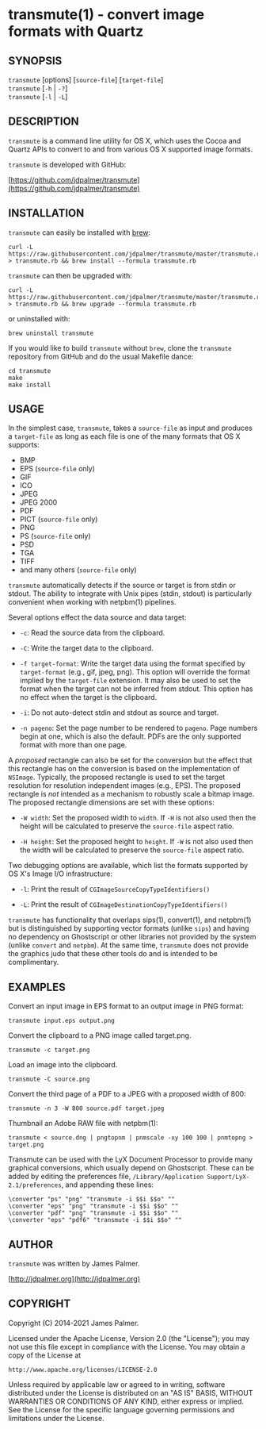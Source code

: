 transmute(1) - convert image formats with Quartz
================================================

## SYNOPSIS

`transmute` [options] [`source-file`] [`target-file`]  
`transmute` [`-h` | `-?`]  
`transmute` [`-l` | `-L`]

## DESCRIPTION

`transmute` is a command line utility for OS X, which uses the
Cocoa and Quartz APIs to convert to and from various OS X supported
image formats.

`transmute` is developed with GitHub:

[https://github.com/jdpalmer/transmute](https://github.com/jdpalmer/transmute)

## INSTALLATION

`transmute` can easily be installed with [brew](http://brew.sh/):

    curl -L https://raw.githubusercontent.com/jdpalmer/transmute/master/transmute.rb > transmute.rb && brew install --formula transmute.rb

`transmute` can then be upgraded with:

    curl -L https://raw.githubusercontent.com/jdpalmer/transmute/master/transmute.rb > transmute.rb && brew upgrade --formula transmute.rb

or uninstalled with:

    brew uninstall transmute

If you would like to build `transmute` without `brew`, clone the
`transmute` repository from GitHub and do the usual Makefile dance:

    cd transmute
    make
    make install

## USAGE

In the simplest case, `transmute`, takes a `source-file` as input and
produces a `target-file` as long as each file is one of the many
formats that OS X supports:

* BMP
* EPS (`source-file` only)
* GIF
* ICO
* JPEG
* JPEG 2000
* PDF
* PICT (`source-file` only)
* PNG
* PS (`source-file` only)
* PSD
* TGA
* TIFF
* and many others (`source-file` only)

`transmute` automatically detects if the source or target is from
stdin or stdout. The ability to integrate with Unix pipes (stdin,
stdout) is particularly convenient when working with netpbm(1)
pipelines.

Several options effect the data source and data target:

* `-c`:
  Read the source data from the clipboard.

* `-C`:
  Write the target data to the clipboard.

* `-f target-format`:
  Write the target data using the format specified by `target-format`
  (e.g., gif, jpeg, png). This option will override the format implied
  by the `target-file` extension.  It may also be used to set the
  format when the target can not be inferred from stdout. This option
  has no effect when the target is the clipboard.

* `-i`:
  Do not auto-detect stdin and stdout as source and target.

* `-n pageno`:
  Set the page number to be rendered to `pageno`. Page numbers begin
  at one, which is also the default. PDFs are the only supported
  format with more than one page.

A *proposed* rectangle can also be set for the conversion but the
effect that this rectangle has on the conversion is based on the
implementation of `NSImage`. Typically, the proposed rectangle is
used to set the target resolution for resolution independent images
(e.g., EPS). The proposed rectangle is *not* intended as a mechanism
to robustly scale a bitmap image. The proposed rectangle dimensions
are set with these options:

* `-W width`:
  Set the proposed width to `width`. If `-H` is not also used then the
  height will be calculated to preserve the `source-file` aspect ratio.

* `-H height`:
  Set the proposed height to `height`. If `-W` is not also used then the
  width will be calculated to preserve the `source-file` aspect ratio.

Two debugging options are available, which list the formats supported
by OS X's Image I/O infrastructure:

* `-l`:
  Print the result of `CGImageSourceCopyTypeIdentifiers()`

* `-L`:
  Print the result of `CGImageDestinationCopyTypeIdentifiers()`

`transmute` has functionality that overlaps sips(1),
convert(1), and netpbm(1) but is distinguished by supporting vector
formats (unlike `sips`) and having no dependency on Ghostscript or
other libraries not provided by the system (unlike `convert` and
`netpbm`). At the same time, `transmute` does not provide the
graphics judo that these other tools do and is intended to be
complimentary.

## EXAMPLES

Convert an input image in EPS format to an output image in PNG format:

    transmute input.eps output.png
    
Convert the clipboard to a PNG image called target.png.

    transmute -c target.png

Load an image into the clipboard.

    transmute -C source.png

Convert the third page of a PDF to a JPEG with a proposed width of 800:

    transmute -n 3 -W 800 source.pdf target.jpeg

Thumbnail an Adobe RAW file with netpbm(1):

    transmute < source.dng | pngtopnm | pnmscale -xy 100 100 | pnmtopng > target.png

Transmute can be used with the LyX Document Processor to provide many
graphical conversions, which usually depend on Ghostscript. These can
be added by editing the preferences file,  `/Library/Application
Support/LyX-2.1/preferences`, and appending these lines:

    \converter "ps" "png" "transmute -i $$i $$o" ""
    \converter "eps" "png" "transmute -i $$i $$o" ""
    \converter "pdf" "png" "transmute -i $$i $$o" ""
    \converter "eps" "pdf6" "transmute -i $$i $$o" ""

## AUTHOR

`transmute` was written by James Palmer.

[http://jdpalmer.org](http://jdpalmer.org)

## COPYRIGHT

Copyright (C) 2014-2021 James Palmer.

Licensed under the Apache License, Version 2.0 (the "License");
you may not use this file except in compliance with the License.
You may obtain a copy of the License at

    http://www.apache.org/licenses/LICENSE-2.0

Unless required by applicable law or agreed to in writing, software
distributed under the License is distributed on an "AS IS" BASIS,
WITHOUT WARRANTIES OR CONDITIONS OF ANY KIND, either express
or implied. See the License for the specific language governing
permissions and limitations under the License.
